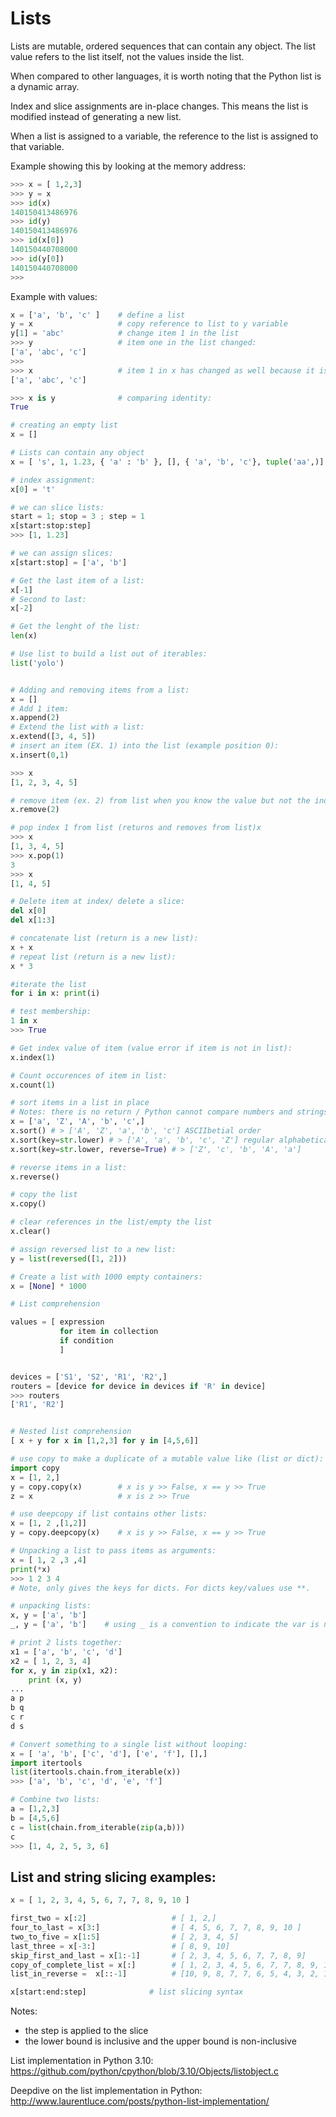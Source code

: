 # Lists

Lists are mutable, ordered sequences that can contain any object. The list value refers to the list itself, not the values inside the list.

When compared to other languages, it is worth noting that the Python list is a dynamic array.

Index and slice assignments are in-place changes. This means the list is modified instead of generating a new list.

When a list is assigned to a variable, the reference to the list is assigned to that variable. 

Example showing this by looking at the memory address:
```python
>>> x = [ 1,2,3]
>>> y = x
>>> id(x)
140150413486976
>>> id(y)
140150413486976
>>> id(x[0])
140150440708000
>>> id(y[0])
140150440708000
>>> 
```

Example with values:

```python
x = ['a', 'b', 'c' ]    # define a list
y = x                   # copy reference to list to y variable
y[1] = 'abc'            # change item 1 in the list
>>> y                   # item one in the list changed:
['a', 'abc', 'c']
>>>
>>> x                   # item 1 in x has changed as well because it is the same list       
['a', 'abc', 'c']

>>> x is y              # comparing identity:
True
```

```python
# creating an empty list
x = []

# Lists can contain any object
x = [ 's', 1, 1.23, { 'a' : 'b' }, [], { 'a', 'b', 'c'}, tuple('aa',)]

# index assignment:
x[0] = 't'

# we can slice lists:
start = 1; stop = 3 ; step = 1 
x[start:stop:step]
>>> [1, 1.23]

# we can assign slices:
x[start:stop] = ['a', 'b']

# Get the last item of a list:
x[-1]
# Second to last:
x[-2]

# Get the lenght of the list:
len(x)

# Use list to build a list out of iterables:
list('yolo')


# Adding and removing items from a list:
x = []
# Add 1 item:
x.append(2)
# Extend the list with a list:
x.extend([3, 4, 5])
# insert an item (EX. 1) into the list (example position 0):
x.insert(0,1)

>>> x
[1, 2, 3, 4, 5]

# remove item (ex. 2) from list when you know the value but not the index:
x.remove(2)

# pop index 1 from list (returns and removes from list)x
>>> x
[1, 3, 4, 5]
>>> x.pop(1)
3
>>> x
[1, 4, 5]

# Delete item at index/ delete a slice:
del x[0]
del x[1:3]

# concatenate list (return is a new list):
x + x
# repeat list (return is a new list):
x * 3

#iterate the list
for i in x: print(i)

# test membership:
1 in x
>>> True

# Get index value of item (value error if item is not in list):
x.index(1)

# Count occurences of item in list:
x.count(1)

# sort items in a list in place 
# Notes: there is no return / Python cannot compare numbers and strings
x = ['a', 'Z', 'A', 'b', 'c',]
x.sort() # > ['A', 'Z', 'a', 'b', 'c'] ASCIIbetial order
x.sort(key=str.lower) # > ['A', 'a', 'b', 'c', 'Z'] regular alphabetical order
x.sort(key=str.lower, reverse=True) # > ['Z', 'c', 'b', 'A', 'a']

# reverse items in a list:
x.reverse()

# copy the list
x.copy()

# clear references in the list/empty the list
x.clear()

# assign reversed list to a new list:
y = list(reversed([1, 2])) 

# Create a list with 1000 empty containers:
x = [None] * 1000

# List comprehension

values = [ expression 
           for item in collection
           if condition
           ]


devices = ['S1', 'S2', 'R1', 'R2',]
routers = [device for device in devices if 'R' in device]
>>> routers
['R1', 'R2']


# Nested list comprehension
[ x + y for x in [1,2,3] for y in [4,5,6]]

# use copy to make a duplicate of a mutable value like (list or dict):
import copy             
x = [1, 2,]
y = copy.copy(x)        # x is y >> False, x == y >> True
z = x                   # x is z >> True

# use deepcopy if list contains other lists:
x = [1, 2 ,[1,2]]
y = copy.deepcopy(x)    # x is y >> False, x == y >> True

# Unpacking a list to pass items as arguments:
x = [ 1, 2 ,3 ,4]
print(*x)
>>> 1 2 3 4
# Note, only gives the keys for dicts. For dicts key/values use **.

# unpacking lists:
x, y = ['a', 'b']
_, y = ['a', 'b']    # using _ is a convention to indicate the var is not used

# print 2 lists together:
x1 = ['a', 'b', 'c', 'd']
x2 = [ 1, 2, 3, 4]
for x, y in zip(x1, x2):
    print (x, y)
...
a p
b q
c r
d s

# Convert something to a single list without looping:
x = [ 'a', 'b', ['c', 'd'], ['e', 'f'], [],]
import itertools 
list(itertools.chain.from_iterable(x))
>>> ['a', 'b', 'c', 'd', 'e', 'f']

# Combine two lists:
a = [1,2,3]
b = [4,5,6]
c = list(chain.from_iterable(zip(a,b)))
c
>>> [1, 4, 2, 5, 3, 6]
```

## List and string slicing examples:

```python
x = [ 1, 2, 3, 4, 5, 6, 7, 7, 8, 9, 10 ]

first_two = x[:2]                   # [ 1, 2,]
four_to_last = x[3:]                # [ 4, 5, 6, 7, 7, 8, 9, 10 ]
two_to_five = x[1:5]                # [ 2, 3, 4, 5]
last_three = x[-3:]                 # [ 8, 9, 10]
skip_first_and_last = x[1:-1]       # [ 2, 3, 4, 5, 6, 7, 7, 8, 9]
copy_of_complete_list = x[:]        # [ 1, 2, 3, 4, 5, 6, 7, 7, 8, 9, 10 ]
list_in_reverse =  x[::-1]          # [10, 9, 8, 7, 7, 6, 5, 4, 3, 2, 1]

x[start:end:step] 			   # list slicing syntax
```

Notes:
- the step is applied to the slice
- the lower bound is inclusive and the upper bound is non-inclusive

List implementation in Python 3.10: https://github.com/python/cpython/blob/3.10/Objects/listobject.c

Deepdive on the list implementation in Python: http://www.laurentluce.com/posts/python-list-implementation/